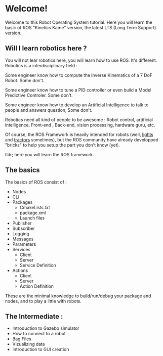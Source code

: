 # Welcome!

Welcome to this Robot Operating System tutorial.
Here you will learn the basic of ROS "Kinetics Kame" version, the latest LTS (Long Term Support) version.

## Will I learn robotics here ?

You will not lear robotics here, you will learn how to use ROS. It's different.
Robotics is a interdisciplinary field :

Some engineer know how to compute the Inverse Kinematics of a 7 DoF Robot. Some don't.

Some engineer know how to tune a PID controller or even build a Model Predictive Controler. Some don't.

Some engineer know how to develop an Artificial Intelligence to talk to people and answers question, Some don't. 


Robotics need all kind of people to be awesome : Robot control, artificial intelligence, Front-end , Back-end, vision processing, hardware guru, etc. 

Of course, the ROS Framework is heavily intended for robots (well, [lights](https://youtu.be/vVxTIRE_5Jc) and [tractors](https://youtu.be/XrazPHtJ89M) sometimes), but the ROS community have already developped "bricks" to help you setup the part you don't know (yet).

tldr; here you will learn the ROS framework.

## The basics

The basics of ROS consist of : 

+ Nodes
+ CLI
+ Packages
  - CmakeLists.txt
  - package.xml
  - Launch files
+ Publisher
+ Subscriber
+ Logging
+ Messages
+ Parameters
+ Services
  - Client
  - Server
  - Service Definition
+ Actions
  - Client
  - Server
  - Action Definition

These are the minimal knowledge to build/run/debug your package and nodes, and to play a little with robots.


## The Intermediate :

+ Introduction to Gazebo simulator
+ How to connect to a robot
+ Bag Files
+ Vizualizing data
+ Introduction to GUI creation
 
